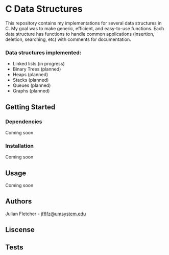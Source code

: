 # C Data Structures

This repository contains my implementations for several data structures in C. My goal was to make generic, efficient, and easy-to-use functions. Each data structure has functions to handle common applications (insertion, deletion, searching, etc) with comments for documentation. 

### Data structures implemented:
* Linked lists (in progress)
* Binary Trees (planned)
* Heaps (planned)
* Stacks (planned)
* Queues (planned)
* Graphs (planned)

## Getting Started

### Dependencies
Coming soon

### Installation 
Coming soon

## Usage
Coming soon

## Authors
Julian Fletcher - jf6fz@umsystem.edu

## Liscense

## Tests
